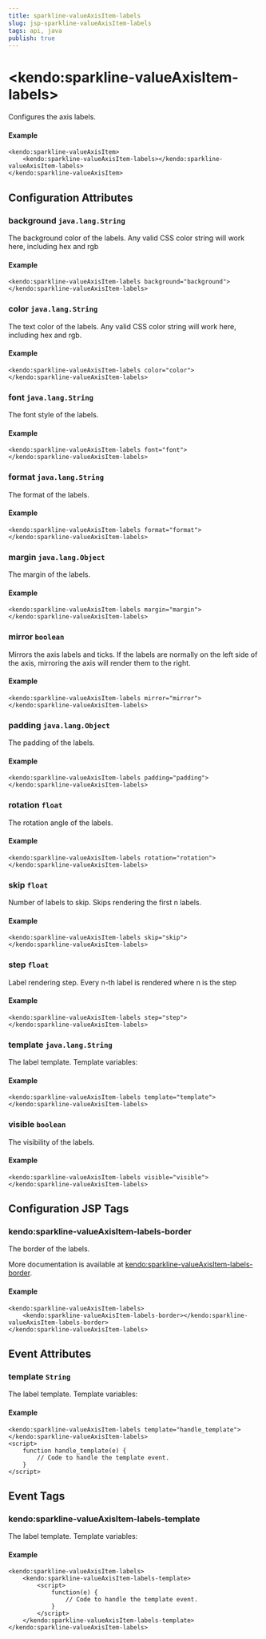 ```yaml
---
title: sparkline-valueAxisItem-labels
slug: jsp-sparkline-valueAxisItem-labels
tags: api, java
publish: true
---
```


# \<kendo:sparkline-valueAxisItem-labels\>

Configures the axis labels.

#### Example
    <kendo:sparkline-valueAxisItem>
        <kendo:sparkline-valueAxisItem-labels></kendo:sparkline-valueAxisItem-labels>
    </kendo:sparkline-valueAxisItem>

## Configuration Attributes

### background `java.lang.String`

The background color of the labels. Any valid CSS color string will work here, including
hex and rgb

#### Example
    <kendo:sparkline-valueAxisItem-labels background="background">
    </kendo:sparkline-valueAxisItem-labels>

### color `java.lang.String`

The text color of the labels. Any valid CSS color string will work here, including hex and rgb.

#### Example
    <kendo:sparkline-valueAxisItem-labels color="color">
    </kendo:sparkline-valueAxisItem-labels>

### font `java.lang.String`

The font style of the labels.

#### Example
    <kendo:sparkline-valueAxisItem-labels font="font">
    </kendo:sparkline-valueAxisItem-labels>

### format `java.lang.String`

The format of the labels.

#### Example
    <kendo:sparkline-valueAxisItem-labels format="format">
    </kendo:sparkline-valueAxisItem-labels>

### margin `java.lang.Object`

The margin of the labels.

#### Example
    <kendo:sparkline-valueAxisItem-labels margin="margin">
    </kendo:sparkline-valueAxisItem-labels>

### mirror `boolean`

Mirrors the axis labels and ticks.
If the labels are normally on the left side of the axis,
mirroring the axis will render them to the right.

#### Example
    <kendo:sparkline-valueAxisItem-labels mirror="mirror">
    </kendo:sparkline-valueAxisItem-labels>

### padding `java.lang.Object`

The padding of the labels.

#### Example
    <kendo:sparkline-valueAxisItem-labels padding="padding">
    </kendo:sparkline-valueAxisItem-labels>

### rotation `float`

The rotation angle of the labels.

#### Example
    <kendo:sparkline-valueAxisItem-labels rotation="rotation">
    </kendo:sparkline-valueAxisItem-labels>

### skip `float`

Number of labels to skip.
Skips rendering the first n labels.

#### Example
    <kendo:sparkline-valueAxisItem-labels skip="skip">
    </kendo:sparkline-valueAxisItem-labels>

### step `float`

Label rendering step.
Every n-th label is rendered where n is the step

#### Example
    <kendo:sparkline-valueAxisItem-labels step="step">
    </kendo:sparkline-valueAxisItem-labels>

### template `java.lang.String`

The label template.
Template variables:

#### Example
    <kendo:sparkline-valueAxisItem-labels template="template">
    </kendo:sparkline-valueAxisItem-labels>

### visible `boolean`

The visibility of the labels.

#### Example
    <kendo:sparkline-valueAxisItem-labels visible="visible">
    </kendo:sparkline-valueAxisItem-labels>


##  Configuration JSP Tags

### kendo:sparkline-valueAxisItem-labels-border

The border of the labels.

More documentation is available at [kendo:sparkline-valueAxisItem-labels-border](sparkline/valueaxisitem-labels-border).

#### Example

    <kendo:sparkline-valueAxisItem-labels>
        <kendo:sparkline-valueAxisItem-labels-border></kendo:sparkline-valueAxisItem-labels-border>
    </kendo:sparkline-valueAxisItem-labels>


## Event Attributes

### template `String`

The label template.
Template variables:


#### Example
    <kendo:sparkline-valueAxisItem-labels template="handle_template">
    </kendo:sparkline-valueAxisItem-labels>
    <script>
        function handle_template(e) {
            // Code to handle the template event.
        }
    </script>

## Event Tags

### kendo:sparkline-valueAxisItem-labels-template

The label template.
Template variables:


#### Example
    <kendo:sparkline-valueAxisItem-labels>
        <kendo:sparkline-valueAxisItem-labels-template>
            <script>
                function(e) {
                    // Code to handle the template event.
                }
            </script>
        </kendo:sparkline-valueAxisItem-labels-template>
    </kendo:sparkline-valueAxisItem-labels>

 
